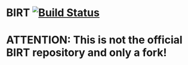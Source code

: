 # BIRT [![Build Status](https://travis-ci.com/SaMuellerDLR/birt.svg?branch=development)](https://travis-ci.com/SaMuellerDLR/birt)

# ATTENTION: This is not the official BIRT repository and only a fork! 
